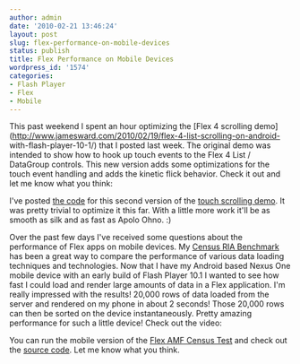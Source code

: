 ```yaml
---
author: admin
date: '2010-02-21 13:46:24'
layout: post
slug: flex-performance-on-mobile-devices
status: publish
title: Flex Performance on Mobile Devices
wordpress_id: '1574'
categories:
- Flash Player
- Flex
- Mobile
---
```


This past weekend I spent an hour optimizing the [Flex 4 scrolling
demo](http://www.jamesward.com/2010/02/19/flex-4-list-scrolling-on-android-
with-flash-player-10-1/) that I posted last week. The original demo was
intended to show how to hook up touch events to the Flex 4 List / DataGroup
controls. This new version adds some optimizations for the touch event
handling and adds the kinetic flick behavior. Check it out and let me know
what you think:

  
I've posted [the
code](http://www.jamesward.com/demos/MobileListSwipe2/srcview/) for this
second version of the [touch scrolling
demo](http://www.jamesward.com/demos/MobileListSwipe2/MobileListSwipe2.html).
It was pretty trivial to optimize it this far. With a little more work it'll
be as smooth as silk and as fast as Apolo Ohno. :)

Over the past few days I've received some questions about the performance of
Flex apps on mobile devices. My [Census RIA
Benchmark](http://www.jamesward.com/census) has been a great way to compare
the performance of various data loading techniques and technologies. Now that
I have my Android based Nexus One mobile device with an early build of Flash
Player 10.1 I wanted to see how fast I could load and render large amounts of
data in a Flex application. I'm really impressed with the results! 20,000 rows
of data loaded from the server and rendered on my phone in about 2 seconds!
Those 20,000 rows can then be sorted on the device instantaneously. Pretty
amazing performance for such a little device! Check out the video:

  
You can run the mobile version of the [Flex AMF Census
Test](http://www.jamesward.com/demos/MobileCensus/MobileCensus.html) and check
out the [source
code](http://www.jamesward.com/demos/MobileCensus/srcview/index.html). Let me
know what you think.

